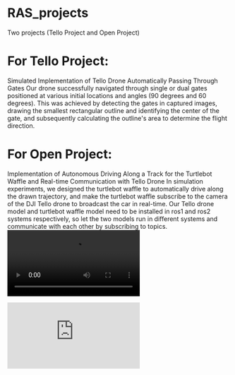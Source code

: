 # RAS_projects
Two projects (Tello Project and Open Project)

# For Tello Project:
Simulated Implementation of Tello Drone Automatically Passing Through Gates
Our drone successfully navigated through single or dual gates positioned at various initial locations and angles (90 degrees and 60 degrees). This was achieved by detecting the gates in captured images, drawing the smallest rectangular outline and identifying the center of the gate, and subsequently calculating the outline's area to determine the flight direction.


# For Open Project:
Implementation of Autonomous Driving Along a Track for the Turtlebot Waffle and Real-time Communication with Tello Drone
In simulation experiments, we designed the turtlebot waffle to automatically drive along the drawn trajectory, and make the turtlebot waffle subscribe to the camera of the DJI Tello drone to broadcast the car in real-time.
Our Tello drone model and turtlebot waffle model need to be installed in ros1 and ros2 systems respectively, so let the two models run in different systems and communicate with each other by subscribing to topics.
<video src="https://github.com/19Darren/RAS_projects/blob/main/Open_project/project.mp4"></video>
<iframe src="https://github.com/19Darren/RAS_projects/blob/main/Open_project/project.mp4" scrolling="no" border="0" frameborder="no" framespacing="0" allowfullscreen="true"> </iframe>
